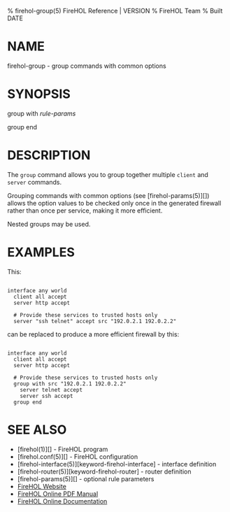 % firehol-group(5) FireHOL Reference | VERSION
% FireHOL Team
% Built DATE

# NAME

firehol-group - group commands with common options

<!--
contents-table:subcommand:group:keyword-firehol-group:Y:-:Define groups of commands that share optional rule parameters. Groups can be nested.
  -->

# SYNOPSIS

group with *rule-params*

group end

# DESCRIPTION

The `group` command allows you to group together multiple `client` and
`server` commands.

Grouping commands with common options (see
[firehol-params(5)][]) allows the option values
to be checked only once in the generated firewall rather than once per
service, making it more efficient.

Nested groups may be used.

# EXAMPLES

This:

~~~~

interface any world
  client all accept
  server http accept

  # Provide these services to trusted hosts only
  server "ssh telnet" accept src "192.0.2.1 192.0.2.2"
~~~~

can be replaced to produce a more efficient firewall by this:

~~~~

interface any world
  client all accept
  server http accept

  # Provide these services to trusted hosts only
  group with src "192.0.2.1 192.0.2.2"
    server telnet accept
    server ssh accept
  group end
~~~~


# SEE ALSO

* [firehol(1)][] - FireHOL program
* [firehol.conf(5)][] - FireHOL configuration
* [firehol-interface(5)][keyword-firehol-interface] - interface definition
* [firehol-router(5)][keyword-firehol-router] - router definition
* [firehol-params(5)][] - optional rule parameters
* [FireHOL Website](http://firehol.org/)
* [FireHOL Online PDF Manual](http://firehol.org/firehol-manual.pdf)
* [FireHOL Online Documentation](http://firehol.org/documentation/)
